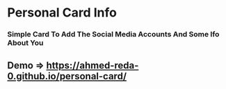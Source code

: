 # Personal Card Info

### Simple Card To Add The Social Media Accounts And Some Ifo About You

## Demo => https://ahmed-reda-0.github.io/personal-card/
